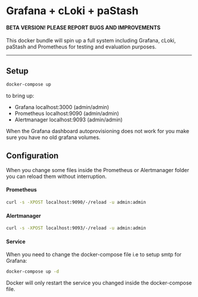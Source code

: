 # Grafana + cLoki + paStash

#### BETA VERSION! PLEASE REPORT BUGS AND IMPROVEMENTS

This docker bundle will spin up a full system including Grafana, cLoki, paStash and Prometheus for testing and evaluation purposes.

--------

## Setup

```bash
docker-compose up
```

to bring up:  

* Grafana      localhost:3000 (admin/admin)
* Prometheus   localhost:9090 (admin/admin)
* Alertmanager localhost:9093 (admin/admin)

When the Grafana dashboard autoprovisioning does not work for you make sure you have no old grafana volumes.

## Configuration

When you change some files inside the Prometheus or Alertmanager folder you can reload them without interruption.

#### Prometheus
```bash
curl -s -XPOST localhost:9090/-/reload -u admin:admin
```

#### Alertmanager
```bash
curl -s -XPOST localhost:9093/-/reload -u admin:admin
```

#### Service
When you need to change the docker-compose file i.e to setup smtp for Grafana:
```bash
docker-compose up -d
```
Docker will only restart the service you changed inside the docker-compose file. 

